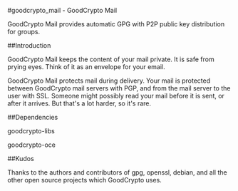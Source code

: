 #goodcrypto_mail - GoodCrypto Mail

GoodCrypto Mail provides automatic GPG with P2P public key distribution for groups.


##Introduction

GoodCrypto Mail keeps the content of your mail private. It is safe from prying eyes. Think of it as an envelope for your email.

GoodCrypto Mail protects mail during delivery. Your mail is protected between GoodCrypto mail servers with PGP, and from the mail server to the user with SSL. Someone might possibly read your mail before it is sent, or after it arrives. But that's a lot harder, so it's rare.



##Dependencies

goodcrypto-libs

goodcrypto-oce



##Kudos

Thanks to the authors and contributors of gpg, openssl, debian, and all the other open source projects which GoodCrypto uses.

